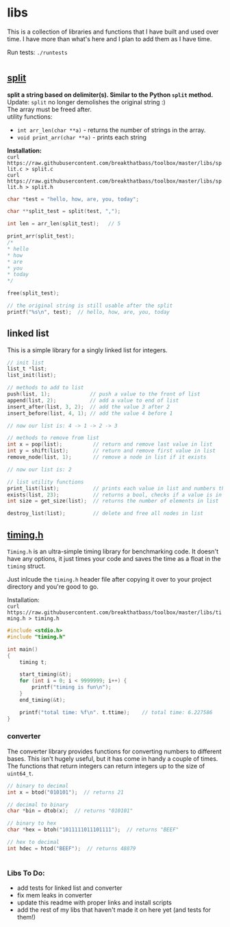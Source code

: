 # libs
This is a collection of libraries and functions that I have built and used over time. I have more than what's here and I plan to add them as I have time.  


Run tests: `./runtests`
#
## [split](https://github.com/breakthatbass/toolbox/blob/master/libs/split.c)
**split a string based on delimiter(s). Similar to the Python `split` method.**  
Update: `split` no longer demolishes the original string :)  
The array must be freed after.  
utility functions:
- `int arr_len(char **a)` - returns the number of strings in the array.
- `void print_arr(char **a)` - prints each string

**Installation:**  
`curl https://raw.githubusercontent.com/breakthatbass/toolbox/master/libs/split.c > split.c`  
`curl https://raw.githubusercontent.com/breakthatbass/toolbox/master/libs/split.h > split.h`
```C
char *test = "hello, how, are, you, today";

char **split_test = split(test, ",");

int len = arr_len(split_test);   // 5

print_arr(split_test);
/*
* hello
* how
* are
* you
* today
*/

free(split_test);

// the original string is still usable after the split
printf("%s\n", test);  // hello, how, are, you, today
```

## linked list
This is a simple library for a singly linked list for integers.
```C
// init list
list_t *list;
list_init(list);

// methods to add to list
push(list, 1);             // push a value to the front of list
append(list, 2);           // add a value to end of list
insert_after(list, 3, 2);  // add the value 3 after 2
insert_before(list, 4, 1); // add the value 4 before 1

// now our list is: 4 -> 1 -> 2 -> 3 

// methods to remove from list
int x = pop(list);          // return and remove last value in list
int y = shift(list);        // return and remove first value in list
remove_node(list, 1);       // remove a node in list if it exists

// now our list is: 2

// list utility functions
print_list(list);           // prints each value in list and numbers them
exists(list, 23);           // returns a bool, checks if a value is in list
int size = get_size(list);  // returns the number of elements in list

destroy_list(list);         // delete and free all nodes in list

```

## [timing.h](https://github.com/breakthatbass/toolbox/blob/master/libs/timing.h)
`Timing.h` is an ultra-simple timing library for benchmarking code. It doesn't have any options, it just times your code and saves the time as a float in the `timing` struct.  

Just inlcude the `timing.h` header file after copying it over to your project directory and you're good to go. 

Installation:  
`curl https://raw.githubusercontent.com/breakthatbass/toolbox/master/libs/timing.h > timing.h`

```C
#include <stdio.h>
#include "timing.h"

int main()
{
    timing t;

    start_timing(&t);
    for (int i = 0; i < 9999999; i++) {
        printf("timing is fun\n");
    }
    end_timing(&t);

    printf("total time: %f\n". t.ttime);    // total time: 6.227586
}
```

### converter
The converter library provides functions for converting numbers to different bases. This isn't hugely useful, but it has come in handy a couple of times. The functions that return integers can return integers up to the size of `uint64_t`.

```C
// binary to decimal
int x = btod("010101");  // returns 21

// decimal to binary
char *bin = dtob(x);  // returns "010101"

// binary to hex
char *hex = btoh("1011111011101111");  // returns "BEEF"

// hex to decimal
int hdec = htod("BEEF");  // returns 48879
```
#
### Libs To Do:
- add tests for linked list and converter
- fix mem leaks in converter
- update this readme with proper links and install scripts
- add the rest of my libs that haven't made it on here yet (and tests for them!)